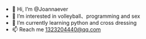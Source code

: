 - 👋 Hi, I’m @Joannaever
- 👀 I’m interested in volleyball、programming and sex
- 🌱 I’m currently learning python and cross dressing
- 📫 Reach me 1323204440@qq.com

<!---
Joannaever/Joannaever is a ✨ special ✨ repository because its `README.md` (this file) appears on your GitHub profile.
You can click the Preview link to take a look at your changes.
--->
